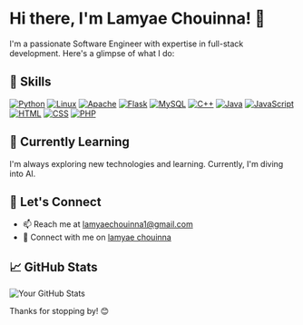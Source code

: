 # Hi there, I'm Lamyae Chouinna! 👋

I'm a passionate Software Engineer with expertise in full-stack development. Here's a glimpse of what I do:

## 🔧 Skills

 <p dir="auto"><a target="_blank" rel="noopener noreferrer nofollow" href="https://camo.githubusercontent.com/1732ea65b99f25cceba010ac586a8dc365607306330516ec348940bccc16d1bf/68747470733a2f2f696d672e736869656c64732e696f2f62616467652f5765622532305363726170696e672d2532333030303030302e7376673f7374796c653d706c6173746963266c6f676f3d7765622d73637261706572266c6f676f436f6c6f723d7768697465"><img src="https://camo.githubusercontent.com/901990cb7ba4d392c5a892816f7ef7171a1ec071e4c0c3a2e18d548ca30d7bbf/68747470733a2f2f696d672e736869656c64732e696f2f62616467652f707974686f6e2d3336373041303f7374796c653d706c6173746963266c6f676f3d707974686f6e266c6f676f436f6c6f723d666664643534" alt="Python" data-canonical-src="https://img.shields.io/badge/python-3670A0?style=plastic&amp;logo=python&amp;logoColor=ffdd54" style="max-width: 100%;"></a> <a target="_blank" rel="noopener noreferrer nofollow" href="https://camo.githubusercontent.com/5e22a70399cce639ee3806faf51e5df651d5ab89ee8d200596c1db190c168944/68747470733a2f2f696d672e736869656c64732e696f2f62616467652f4c696e75782d4643433632343f7374796c653d706c6173746963266c6f676f3d6c696e7578266c6f676f436f6c6f723d626c61636b"><img src="https://camo.githubusercontent.com/5e22a70399cce639ee3806faf51e5df651d5ab89ee8d200596c1db190c168944/68747470733a2f2f696d672e736869656c64732e696f2f62616467652f4c696e75782d4643433632343f7374796c653d706c6173746963266c6f676f3d6c696e7578266c6f676f436f6c6f723d626c61636b" alt="Linux" data-canonical-src="https://img.shields.io/badge/Linux-FCC624?style=plastic&amp;logo=linux&amp;logoColor=black" style="max-width: 100%;"></a> <a target="_blank" rel="noopener noreferrer nofollow" href="https://camo.githubusercontent.com/3da2d81755675d1957783a3ff0e73e191fa0a39331e51e03899557b725ec0257/68747470733a2f2f696d672e736869656c64732e696f2f62616467652f6e67696e782d2532333030393633392e7376673f7374796c653d706c6173746963266c6f676f3d6e67696e78266c6f676f436f6c6f723d7768697465"><img src="https://camo.githubusercontent.com/46be087a2b418e3f3f82c2fc3122f53e4cf966e623c859494000cbc96d5e80be/68747470733a2f2f696d672e736869656c64732e696f2f62616467652f6170616368652d2532334434323032392e7376673f7374796c653d706c6173746963266c6f676f3d617061636865266c6f676f436f6c6f723d7768697465" alt="Apache" data-canonical-src="https://img.shields.io/badge/apache-%23D42029.svg?style=plastic&amp;logo=apache&amp;logoColor=white" style="max-width: 100%;"></a> <a target="_blank" rel="noopener noreferrer nofollow" href="https://camo.githubusercontent.com/673fb7df9484e3c492348df8b90d608bc04e44630e758d251303de19aeeb64e9/68747470733a2f2f696d672e736869656c64732e696f2f62616467652f666c61736b2d2532333030302e7376673f7374796c653d706c6173746963266c6f676f3d666c61736b266c6f676f436f6c6f723d7768697465"><img src="https://camo.githubusercontent.com/673fb7df9484e3c492348df8b90d608bc04e44630e758d251303de19aeeb64e9/68747470733a2f2f696d672e736869656c64732e696f2f62616467652f666c61736b2d2532333030302e7376673f7374796c653d706c6173746963266c6f676f3d666c61736b266c6f676f436f6c6f723d7768697465" alt="Flask" data-canonical-src="https://img.shields.io/badge/flask-%23000.svg?style=plastic&amp;logo=flask&amp;logoColor=white" style="max-width: 100%;"></a> <a target="_blank" rel="noopener noreferrer nofollow" href="https://camo.githubusercontent.com/071f1b55d6f80e8920469c7b7408ffcf9268c1ca6910378a248f401ece8a65fa/68747470733a2f2f696d672e736869656c64732e696f2f62616467652f6a656e6b696e732d2532333243353236332e7376673f7374796c653d706c6173746963266c6f676f3d6a656e6b696e73266c6f676f436f6c6f723d7768697465"><img src="https://camo.githubusercontent.com/43b88b99e8f1e3619c8b32c7f1a403d29243abfd2135f5b78be023d7255b3e8c/68747470733a2f2f696d672e736869656c64732e696f2f62616467652f4d7953514c2d2532333030373538462e7376673f7374796c653d706c6173746963266c6f676f3d6d7973716c266c6f676f436f6c6f723d7768697465" alt="MySQL" data-canonical-src="https://img.shields.io/badge/MySQL-%2300758F.svg?style=plastic&amp;logo=mysql&amp;logoColor=white" style="max-width: 100%;"></a> <a target="_blank" rel="noopener noreferrer nofollow" href="https://camo.githubusercontent.com/2382bb4ad576f7ff194505f5b2c2802677e06da5919ac4365c2e4ece425039ee/68747470733a2f2f696d672e736869656c64732e696f2f62616467652f50696e65636f6e652d2532333443433631452e7376673f7374796c653d706c6173746963266c6f676f3d70696e65636f6e65266c6f676f436f6c6f723d7768697465"><img src="https://camo.githubusercontent.com/6b1a6b3a92c0096e9713253fe61057ceec7dd7b82856f31c594d14513684dce1/68747470733a2f2f696d672e736869656c64732e696f2f62616467652f432b2b2d2532333030353939432e7376673f7374796c653d706c6173746963266c6f676f3d63253242253242266c6f676f436f6c6f723d7768697465" alt="C++" data-canonical-src="https://img.shields.io/badge/C++-%2300599C.svg?style=plastic&amp;logo=c%2B%2B&amp;logoColor=white" style="max-width: 100%;"></a> <a target="_blank" rel="noopener noreferrer nofollow" href="https://camo.githubusercontent.com/58aa6da33210a0e4e39ddc0d71f9289b597b7794ee2c24d752837671430235c0/68747470733a2f2f696d672e736869656c64732e696f2f62616467652f646f636b65722d2532333064623765642e7376673f7374796c653d706c6173746963266c6f676f3d646f636b6572266c6f676f436f6c6f723d7768697465"><img src="https://camo.githubusercontent.com/cfe20dcdaf5eb0463bf344eb05a9274256d95f65fb19197b81e026206712e3b6/68747470733a2f2f696d672e736869656c64732e696f2f62616467652f6a6176612d2532334544384230302e7376673f7374796c653d706c6173746963266c6f676f3d6a617661266c6f676f436f6c6f723d7768697465" alt="Java" data-canonical-src="https://img.shields.io/badge/java-%23ED8B00.svg?style=plastic&amp;logo=java&amp;logoColor=white" style="max-width: 100%;"></a> <a target="_blank" rel="noopener noreferrer nofollow" href="https://camo.githubusercontent.com/dc85e28b97f0d1fd4b76ce7f5229a76c4894ecb7e0348d36866a5fc335924387/68747470733a2f2f696d672e736869656c64732e696f2f62616467652f6a6176617363726970742d2532333332333333302e7376673f7374796c653d706c6173746963266c6f676f3d6a617661736372697074266c6f676f436f6c6f723d253233463744463145"><img src="https://camo.githubusercontent.com/dc85e28b97f0d1fd4b76ce7f5229a76c4894ecb7e0348d36866a5fc335924387/68747470733a2f2f696d672e736869656c64732e696f2f62616467652f6a6176617363726970742d2532333332333333302e7376673f7374796c653d706c6173746963266c6f676f3d6a617661736372697074266c6f676f436f6c6f723d253233463744463145" alt="JavaScript" data-canonical-src="https://img.shields.io/badge/javascript-%23323330.svg?style=plastic&amp;logo=javascript&amp;logoColor=%23F7DF1E" style="max-width: 100%;"></a> <a target="_blank" rel="noopener noreferrer nofollow" href="https://camo.githubusercontent.com/44e232b0a76974de7f4e86b5aad2fd8a227f52be6edf16ce4ee1f4e38d3ac109/68747470733a2f2f696d672e736869656c64732e696f2f62616467652f4b6f746c696e2d2532333030393544352e7376673f7374796c653d706c6173746963266c6f676f3d6b6f746c696e266c6f676f436f6c6f723d7768697465"><img src="https://camo.githubusercontent.com/63cca63fab8e02d7a562531e5afafe9ee8025c0261453f5f1dedacdea82f3dc6/68747470733a2f2f696d672e736869656c64732e696f2f62616467652f48544d4c2d2532334533344632362e7376673f7374796c653d706c6173746963266c6f676f3d68746d6c35266c6f676f436f6c6f723d7768697465" alt="HTML" data-canonical-src="https://img.shields.io/badge/HTML-%23E34F26.svg?style=plastic&amp;logo=html5&amp;logoColor=white" style="max-width: 100%;"></a> <a target="_blank" rel="noopener noreferrer nofollow" href="https://camo.githubusercontent.com/c89809ea23d47b9cd7126c3a048a0bfa9c04a4ca43a77b92950e1ad9ea08c2f3/68747470733a2f2f696d672e736869656c64732e696f2f62616467652f4353532d2532333135373242362e7376673f7374796c653d706c6173746963266c6f676f3d63737333266c6f676f436f6c6f723d7768697465"><img src="https://camo.githubusercontent.com/c89809ea23d47b9cd7126c3a048a0bfa9c04a4ca43a77b92950e1ad9ea08c2f3/68747470733a2f2f696d672e736869656c64732e696f2f62616467652f4353532d2532333135373242362e7376673f7374796c653d706c6173746963266c6f676f3d63737333266c6f676f436f6c6f723d7768697465" alt="CSS" data-canonical-src="https://img.shields.io/badge/CSS-%231572B6.svg?style=plastic&amp;logo=css3&amp;logoColor=white" style="max-width: 100%;"></a> <a target="_blank" rel="noopener noreferrer nofollow" href="https://camo.githubusercontent.com/42cfe153864a54011657557d6add4d7c7006185a3a94728d972f50c6ee28809d/68747470733a2f2f696d672e736869656c64732e696f2f62616467652f5048502d2532333737374242342e7376673f7374796c653d706c6173746963266c6f676f3d706870266c6f676f436f6c6f723d7768697465"><img src="https://camo.githubusercontent.com/42cfe153864a54011657557d6add4d7c7006185a3a94728d972f50c6ee28809d/68747470733a2f2f696d672e736869656c64732e696f2f62616467652f5048502d2532333737374242342e7376673f7374796c653d706c6173746963266c6f676f3d706870266c6f676f436f6c6f723d7768697465" alt="PHP" data-canonical-src="https://img.shields.io/badge/PHP-%23777BB4.svg?style=plastic&amp;logo=php&amp;logoColor=white" style="max-width: 100%;"></a></p>


## 🌱 Currently Learning

I'm always exploring new technologies and learning. Currently, I'm diving into AI.

## 🤝 Let's Connect

- 📫 Reach me at <a mailto="lamyaechouinna1@gmail.com" rel="nofollow">lamyaechouinna1@gmail.com</a>
- 💼 Connect with me on <a href="www.linkedin.com/in/lamyaechouinna-a577a720b" rel="nofollow">lamyae chouinna</a>

## 📈 GitHub Stats

![Your GitHub Stats](https://github-readme-stats.vercel.app/api?username=lamyae19&show_icons=true&count_private=true&hide=contribs)

Thanks for stopping by! 😊
